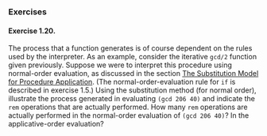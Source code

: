 ### Exercises

#### Exercise 1.20.

The process that a function generates is of course dependent on the rules used by the interpreter. As an example, consider the iterative ``gcd/2`` function given previously. Suppose we were to interpret this procedure using normal-order evaluation, as discussed in the section [The Substitution Model for Procedure Application](). (The normal-order-evaluation rule for ``if`` is described in exercise 1.5.) Using the substitution method (for normal order), illustrate the process generated in evaluating ``(gcd 206 40)`` and indicate the ``rem`` operations that are actually performed. How many ``rem`` operations are actually performed in the normal-order evaluation of ``(gcd 206 40)``? In the applicative-order evaluation? 